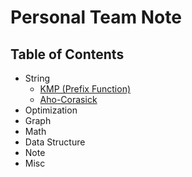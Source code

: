 # Personal Team Note

## Table of Contents

- String
    - [KMP (Prefix Function)](./String/KMP/note.md)
    - [Aho-Corasick](./String/Aho-Corasick/note.md)
- Optimization
- Graph
- Math
- Data Structure
- Note
- Misc